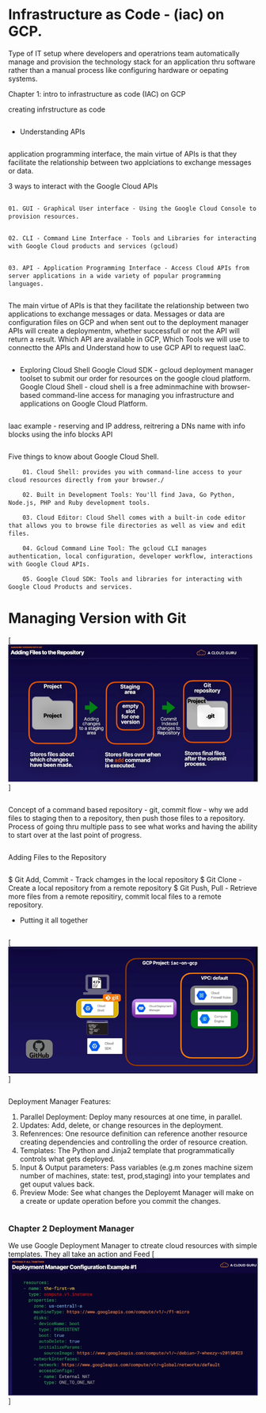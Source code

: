 # Infrastructure as Code - (iac) on GCP. 

Type of IT setup where developers and operatrions team automatically manage and provision the technology stack for an application
thru software rather than a manual process like configuring hardware or oepating systems.

Chapter 1: intro to infrastructure as code (IAC) on GCP

creating infrstructure as code
```
```
* Understanding APIs
```
```
application programming interface, the main virtue of APIs is that they facilitate the relationship between two applciations to exchange messages or data.

3 ways to interact with the Google Cloud APIs
```
```
    01. GUI - Graphical User interface - Using the Google Cloud Console to provision resources.
```
```
    02. CLI - Command Line Interface - Tools and Libraries for interacting with Google Cloud products and services (gcloud)
```
```
    03. API - Application Programming Interface - Access Cloud APIs from server applications in a wide variety of popular programming languages.
```
```
The main virtue of APIs is that they facilitate the relationship between two applications to exchange messages or data. 
Messages or data are configuration files on GCP and when sent out to the deployment manager APIs will create a deploymentm, whether successfull or not the API will return a result. 
Which API are available in GCP, Which Tools we will use to connectto the APIs and Understand how to use GCP API to request IaaC. 
```
```
* Exploring Cloud Shell
Google Cloud SDK - gcloud deployment manager toolset to submit our order for resources on the google cloud platform.
Google Cloud Shell - cloud shell is a free adminmachine with browser-based command-line access for managing you 
infrastructure and applications on Google Cloud Platform. 
```
```
Iaac example - reserving and IP address, reitrering a DNs name with info blocks using the info blocks API
```
```
Five things to know about Google Cloud Shell.
```
    01. Cloud Shell: provides you with command-line access to your cloud resources directly from your browser./
```
```
    02. Built in Development Tools: You'll find Java, Go Python, Node.js, PHP and Ruby development tools.
```
```
    03. Cloud Editor: Cloud Shell comes with a built-in code editor that allows you to browse file directories as well as view and edit files. 
```
```
    04. Gcloud Command Line Tool: The gcloud CLI manages authentication, local configuration, developer workflow, interactions with Google Cloud APIs. 
```
```
    05. Google Cloud SDK: Tools and libraries for interacting with Google Cloud Products and services.
```
# Managing Version with Git

[<img src="https://github.com/cgpeanut/gcp-deployment-manager/blob/main/data/git_flow.png">]

```
```
Concept of a command based repository - git, commit flow - why we add files to staging then to a repository, then push those files to a repository. 
Process of going thru multiple pass to see what works and having the ability to start over at the last point of progress. 
```
```
Adding Files to the  Repository
```
```
$ Git Add, Commit - Track chamges in the local repository
$ Git Clone - Create a local repository from a remote repository
$ Git Push, Pull - Retrieve more files from a remote repositiry, commit local files to a remote repository.

* Putting it all together
```
```
[<img src="https://github.com/cgpeanut/gcp-deployment-manager/blob/main/data/deployment-flow.png">]
```
```
Deployment Manager Features:
1. Parallel Deployment: Deploy many resources at one time, in parallel.
2. Updates: Add, delete, or change resources in the deployment.
3. Refenrences: One resource definition can reference another resource creating dependencies 
 and controlling the order of resource creation.
4. Templates: The Python and Jinja2 template that programmatically controls what gets deployed. 
5. Input & Output parameters: Pass variables (e.g.m zones machine sizem number of machines, state: test, prod,staging) into your templates and get ouput values back.
6. Preview Mode: See what changes the Deployemt Manager will make on a create or update operation before you commit the changes. 
```
```

### Chapter 2 Deployment Manager 
We use Google Deployment Manager to ctreate cloud resources with simple templates.
They all take an action and Feed
[<img src="https://github.com/cgpeanut/gcp-deployment-manager/blob/main/data/deployment-mgr-config-template-ex1.png">]

```
```





